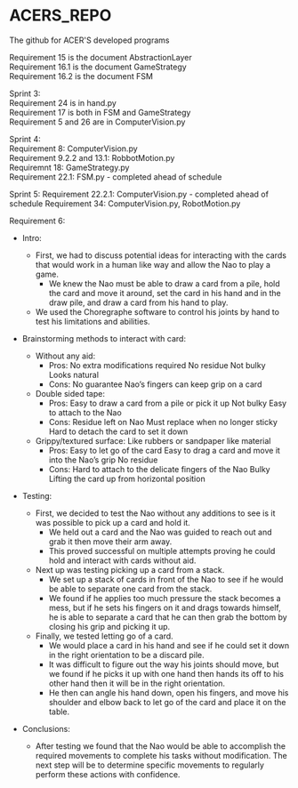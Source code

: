 # ACERS_REPO
The github for ACER'S developed programs

Requirement 15 is the document AbstractionLayer  
Requirement 16.1 is the document GameStrategy  
Requirement 16.2 is the document FSM  

Sprint 3:   
Requirement 24 is in hand.py  
Requirement 17 is both in FSM and GameStrategy  
Requirement 5 and 26 are in ComputerVision.py

Sprint 4:  
Requirement 8: ComputerVision.py  
Requirement 9.2.2 and 13.1: RobbotMotion.py  
Requiremnt 18: GameStrategy.py  
Requirement 22.1: FSM.py - completed ahead of schedule  

Sprint 5:
Requirement 22.2.1: ComputerVision.py - completed ahead of schedule
Requirement 34: ComputerVision.py, RobotMotion.py

Requirement 6:
   - Intro: 
      - First, we had to discuss potential ideas for interacting with the cards that would work in a human like way and allow the Nao to play a game.
	    - We knew the Nao must be able to draw a card from a pile, hold the card and move it around, set the card in his hand and in the draw pile, and draw a card from his hand to play.
      - We used the Choregraphe software to control his joints by hand to test his limitations and abilities.
      
   - Brainstorming methods to interact with card:
     - Without any aid:
        - Pros:
            No extra modifications required
	          No residue
	          Not bulky
	          Looks natural
        - Cons:
            No guarantee Nao’s fingers can keep grip on a card
     - Double sided tape:
        - Pros:
            Easy to draw a card from a pile or pick it up
            Not bulky
            Easy to attach to the Nao
         - Cons:
            Residue left on Nao
          	Must replace when no longer sticky
          	Hard to detach the card to set it down
     - Grippy/textured surface:
      	Like rubbers or sandpaper like material
         - Pros:
          	Easy to let go of the card
          	Easy to drag a card and move it into the Nao’s grip
          	No residue
        - Cons:
          	Hard to attach to the delicate fingers of the Nao
          	Bulky
          	Lifting the card up from horizontal position

   - Testing:
       - First, we decided to test the Nao without any additions to see is it was possible to pick up a card and hold it.
           - We held out a card and the Nao was guided to reach out and grab it then move their arm away.
           - This proved successful on multiple attempts proving he could hold and interact with cards without aid.
       - Next up was testing picking up a card from a stack.
           - We set up a stack of cards in front of the Nao to see if he would be able to separate one card from the stack.
           - We found if he applies too much pressure the stack becomes a mess, but if he sets his fingers on it and drags towards himself, he is able to separate a card that he can then grab the bottom by closing his grip and picking it up.
       - Finally, we tested letting go of a card.
           - We would place a card in his hand and see if he could set it down in the right orientation to be a discard pile.
           - It was difficult to figure out the way his joints should move, but we found if he picks it up with one hand then hands its off to his other hand then it will be in the right orientation.
           - He then can angle his hand down, open his fingers, and move his shoulder and elbow back to let go of the card and place it on the table.

   - Conclusions:
      - After testing we found that the Nao would be able to accomplish the required movements to complete his tasks without modification.  The next step will be to determine specific movements to regularly perform these actions with confidence.


